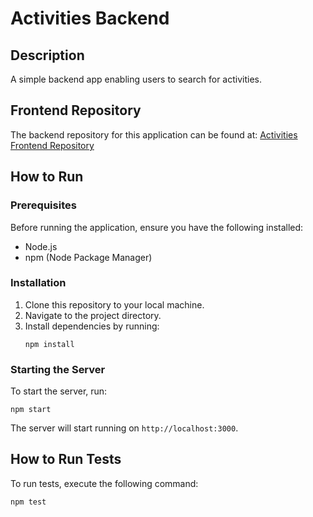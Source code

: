 # Activities Backend

## Description

A simple backend app enabling users to search for activities.

## Frontend Repository

The backend repository for this application can be found at:
[Activities Frontend Repository](https://github.com/Hossam-Ali/activities-frontend)

## How to Run

### Prerequisites

Before running the application, ensure you have the following installed:

- Node.js
- npm (Node Package Manager)

### Installation

1. Clone this repository to your local machine.
2. Navigate to the project directory.
3. Install dependencies by running:
   ```
   npm install
   ```

### Starting the Server

To start the server, run:

```
npm start
```

The server will start running on `http://localhost:3000`.

## How to Run Tests

To run tests, execute the following command:

```
npm test
```
